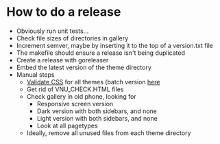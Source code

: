 # How to do a release

* Obviously run unit tests...
* Check file sizes of directories in gallery
* Increment semver, maybe by inserting it to the top of a version.txt file
* The makefile should ensure a release isn't being duplicated
* Create a release with goreleaser
* Embed the latest version of the theme directory
* Manual steps
  - [Validate CSS](https://validator.w3.org/nu/#textarea) for all themes (batch version [here](https://validator.github.io/validator/#usage)
  - Get rid of VNU_CHECK.HTML files
  - Check gallery in old phone, looking for
    + Responsive screen version
    + Dark version with both sidebars, and none
    + Light version with both sidebars, and none
    + Look at all pagetypes
  - Ideally, remove all unused files from each theme directory
